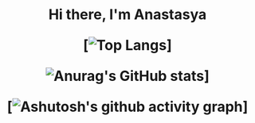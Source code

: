 <h1 align="center">Hi there, I'm Anastasya 
  
  [![Top Langs](https://github-readme-stats.vercel.app/api/top-langs/?username=anasty223)]
  
  ![Anurag's GitHub stats](https://github-readme-stats.vercel.app/api?username=anasty223)]
  
  [![Ashutosh's github activity graph](https://activity-graph.herokuapp.com/graph?username=anasty223)]

